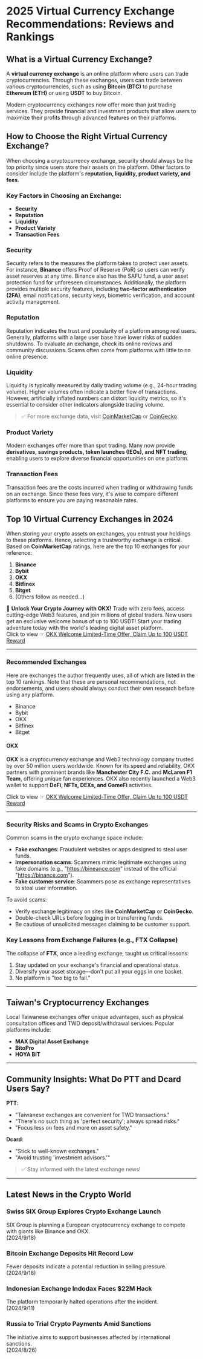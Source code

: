 # 2025 Virtual Currency Exchange Recommendations: Reviews and Rankings

## What is a Virtual Currency Exchange?

A **virtual currency exchange** is an online platform where users can trade cryptocurrencies. Through these exchanges, users can trade between various cryptocurrencies, such as using **Bitcoin (BTC)** to purchase **Ethereum (ETH)** or using **USDT** to buy Bitcoin.

Modern cryptocurrency exchanges now offer more than just trading services. They provide financial and investment products that allow users to maximize their profits through advanced features on their platforms.

## How to Choose the Right Virtual Currency Exchange?

When choosing a cryptocurrency exchange, security should always be the top priority since users store their assets on the platform. Other factors to consider include the platform's **reputation, liquidity, product variety, and fees**.

### Key Factors in Choosing an Exchange:

- **Security**
- **Reputation**
- **Liquidity**
- **Product Variety**
- **Transaction Fees**

### Security

Security refers to the measures the platform takes to protect user assets. For instance, **Binance** offers Proof of Reserve (PoR) so users can verify asset reserves at any time. Binance also has the SAFU fund, a user asset protection fund for unforeseen circumstances. Additionally, the platform provides multiple security features, including **two-factor authentication (2FA)**, email notifications, security keys, biometric verification, and account activity management.

### Reputation

Reputation indicates the trust and popularity of a platform among real users. Generally, platforms with a large user base have lower risks of sudden shutdowns. To evaluate an exchange, check its online reviews and community discussions. Scams often come from platforms with little to no online presence.

### Liquidity

Liquidity is typically measured by daily trading volume (e.g., 24-hour trading volume). Higher volumes often indicate a better flow of transactions. However, artificially inflated numbers can distort liquidity metrics, so it's essential to consider other indicators alongside trading volume.

> ✅ For more exchange data, visit [CoinMarketCap](https://coinmarketcap.com/) or [CoinGecko](https://www.coingecko.com).

### Product Variety

Modern exchanges offer more than spot trading. Many now provide **derivatives, savings products, token launches (IEOs), and NFT trading**, enabling users to explore diverse financial opportunities on one platform.

### Transaction Fees

Transaction fees are the costs incurred when trading or withdrawing funds on an exchange. Since these fees vary, it's wise to compare different platforms to ensure you are paying reasonable rates.

## Top 10 Virtual Currency Exchanges in 2024

When storing your crypto assets on exchanges, you entrust your holdings to these platforms. Hence, selecting a trustworthy exchange is critical. Based on **CoinMarketCap** ratings, here are the top 10 exchanges for your reference:

1. **Binance**
2. **Bybit**
3. **OKX**
4. **Bitfinex**
5. **Bitget**
6. (Others follow as needed...)

🚀 **Unlock Your Crypto Journey with OKX!** Trade with zero fees, access cutting-edge Web3 features, and join millions of global traders. New users get an exclusive welcome bonus of up to 100 USDT! Start your trading adventure today with the world's leading digital asset platform.  
Click to view ☞ [OKX Welcome Limited-Time Offer, Claim Up to 100 USDT Reward](https://bit.ly/OKXe)

---

### Recommended Exchanges

Here are exchanges the author frequently uses, all of which are listed in the top 10 rankings. Note that these are personal recommendations, not endorsements, and users should always conduct their own research before using any platform.

- Binance
- Bybit
- OKX
- Bitfinex
- Bitget

#### OKX

**OKX** is a cryptocurrency exchange and Web3 technology company trusted by over 50 million users worldwide. Known for its speed and reliability, OKX partners with prominent brands like **Manchester City F.C.** and **McLaren F1 Team**, offering unique fan experiences. OKX also recently launched a Web3 wallet to support **DeFi, NFTs, DEXs, and GameFi** activities.

Click to view ☞ [OKX Welcome Limited-Time Offer, Claim Up to 100 USDT Reward](https://bit.ly/OKXe)

---

### Security Risks and Scams in Crypto Exchanges

Common scams in the crypto exchange space include:

- **Fake exchanges**: Fraudulent websites or apps designed to steal user funds.
- **Impersonation scams**: Scammers mimic legitimate exchanges using fake domains (e.g., "https://bineance.com" instead of the official "https://binance.com").
- **Fake customer service**: Scammers pose as exchange representatives to steal user information.

To avoid scams:
- Verify exchange legitimacy on sites like **CoinMarketCap** or **CoinGecko**.
- Double-check URLs before logging in or transferring funds.
- Be cautious of unsolicited messages claiming to be customer support.

### Key Lessons from Exchange Failures (e.g., FTX Collapse)

The collapse of **FTX**, once a leading exchange, taught us critical lessons:

1. Stay updated on your exchange's financial and operational status.
2. Diversify your asset storage—don't put all your eggs in one basket.
3. No platform is "too big to fail."

---

## Taiwan's Cryptocurrency Exchanges

Local Taiwanese exchanges offer unique advantages, such as physical consultation offices and TWD deposit/withdrawal services. Popular platforms include:

- **MAX Digital Asset Exchange**
- **BitoPro**
- **HOYA BIT**

---

## Community Insights: What Do PTT and Dcard Users Say?

**PTT**:

- "Taiwanese exchanges are convenient for TWD transactions."
- "There's no such thing as 'perfect security'; always spread risks."
- "Focus less on fees and more on asset safety."

**Dcard**:

- "Stick to well-known exchanges."
- "Avoid trusting 'investment advisors.'"

> ✅ Stay informed with the latest exchange news!

---

## Latest News in the Crypto World

### Swiss SIX Group Explores Crypto Exchange Launch  
SIX Group is planning a European cryptocurrency exchange to compete with giants like Binance and OKX.  
(2024/9/18)

### Bitcoin Exchange Deposits Hit Record Low  
Fewer deposits indicate a potential reduction in selling pressure.  
(2024/9/18)

### Indonesian Exchange Indodax Faces $22M Hack  
The platform temporarily halted operations after the incident.  
(2024/9/11)

### Russia to Trial Crypto Payments Amid Sanctions  
The initiative aims to support businesses affected by international sanctions.  
(2024/8/26)
